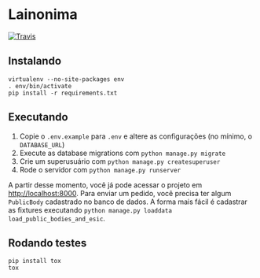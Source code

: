 # Lainonima

[![Travis](https://travis-ci.org/vitorbaptista/lainonima.svg?branch=master)](https://travis-ci.org/vitorbaptista/lainonima)

## Instalando

```
virtualenv --no-site-packages env
. env/bin/activate
pip install -r requirements.txt
```

## Executando

1. Copie o `.env.example` para `.env` e altere as configurações (no mínimo, o
   `DATABASE_URL`)
1. Execute as database migrations com `python manage.py migrate`
1. Crie um superusuário com `python manage.py createsuperuser`
1. Rode o servidor com `python manage.py runserver`

A partir desse momento, você já pode acessar o projeto em
[http://localhost:8000](http://localhost:8000). Para enviar um pedido, você
precisa ter algum `PublicBody` cadastrado no banco de dados. A forma mais fácil
é cadastrar as fixtures executando `python manage.py loaddata
load_public_bodies_and_esic`.


## Rodando testes

```
pip install tox
tox
```
